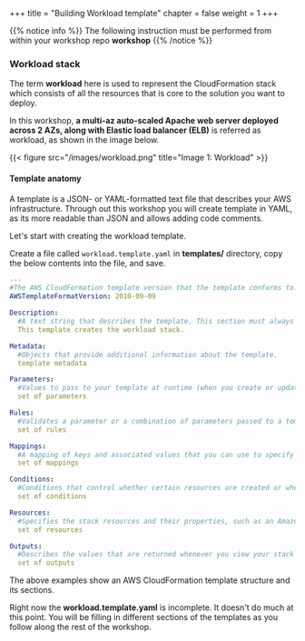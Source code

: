 +++
title = "Building Workload template"
chapter = false
weight = 1
+++

{{% notice info %}}
The following instruction must be performed from within your workshop repo **workshop**
{{% /notice %}}

### Workload stack

The term **workload** here is used to represent the CloudFormation stack which consists of all the resources that is core to the solution you want to deploy.

In this workshop, **a multi-az auto-scaled Apache web server deployed across 2 AZs, along with Elastic load balancer (ELB)** is referred as workload, as shown in the image below.

{{< figure src="/images/workload.png" title="Image 1: Workload" >}}

#### Template anatomy

A template is a JSON- or YAML-formatted text file that describes your AWS infrastructure. Through out this workshop you will create template in YAML, as its more readable than JSON and allows adding code comments.

Let's start with creating the workload template.

Create a file called `workload.template.yaml` in **templates/** directory, copy the below contents into the file, and save.

```yaml
---
#The AWS CloudFormation template version that the template conforms to. The template format version isn't the same as the API or WSDL version. The template format version can change independently of the API and WSDL versions.
AWSTemplateFormatVersion: 2010-09-09

Description:
  #A text string that describes the template. This section must always follow the template format version section.
  This template creates the workload stack.

Metadata:
  #Objects that provide additional information about the template.
  template metadata

Parameters:
  #Values to pass to your template at runtime (when you create or update a stack). You can refer to parameters from the Resources and Outputs sections of the template.
  set of parameters

Rules:
  #Validates a parameter or a combination of parameters passed to a template during a stack creation or stack update.
  set of rules

Mappings:
  #A mapping of keys and associated values that you can use to specify conditional parameter values, similar to a lookup table. You can match a key to a corresponding value by using the Fn::FindInMap intrinsic function in the Resources and Outputs sections.
  set of mappings

Conditions:
  #Conditions that control whether certain resources are created or whether certain resource properties are assigned a value during stack creation or update. For example, you could conditionally create a resource that depends on whether the stack is for a production or test environment.
  set of conditions

Resources:
  #Specifies the stack resources and their properties, such as an Amazon Elastic Compute Cloud instance or an Amazon Simple Storage Service bucket. You can refer to resources in the Resources and Outputs sections of the template.
  set of resources

Outputs:
  #Describes the values that are returned whenever you view your stack's properties.
  set of outputs
```

The above examples show an AWS CloudFormation template structure and its sections.

Right now the **workload.template.yaml** is incomplete. It doesn't do much at this point. You will be filling in different sections of the templates as you follow along the rest of the workshop.